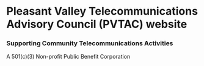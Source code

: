 # Pleasant Valley Telecommunications Advisory Council (PVTAC) website
### Supporting Community Telecommunications Activities
A 501(c)(3) Non-profit Public Benefit Corporation
